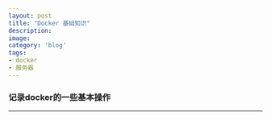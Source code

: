 ```yaml
---
layout: post
title: "Docker 基础知识"
description: 
image: 
category: 'blog'
tags:
- docker
- 服务器
---
```


### 记录docker的一些基本操作


-----
